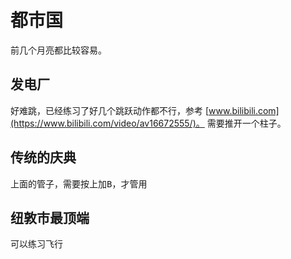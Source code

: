 
# 都市国

前几个月亮都比较容易。

## 发电厂

好难跳，已经练习了好几个跳跃动作都不行，参考
[www.bilibili.com](https://www.bilibili.com/video/av16672555/)。
需要推开一个柱子。

## 传统的庆典

上面的管子，需要按上加<kbd>B</kbd>，才管用

## 纽敦市最顶端

可以练习飞行
